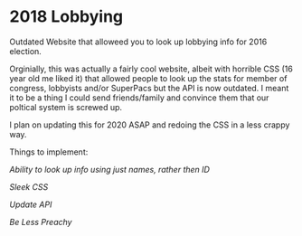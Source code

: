 # 2018 Lobbying 
Outdated Website that alloweed you to look up lobbying info for 2016 election.

Orginially, this was actually a fairly cool website, albeit with horrible CSS (16 year old me liked it) that allowed people to look up the stats for member of congress, lobbyists and/or SuperPacs but the API is now outdated. I meant it to be a thing I could send friends/family and convince them that our poltical system is screwed up. 

I plan on updating this for 2020 ASAP and redoing the CSS in a less crappy way. 

Things to implement:

*Ability to look up info using just names, rather then ID*

*Sleek CSS* 

*Update API*

*Be Less Preachy*
